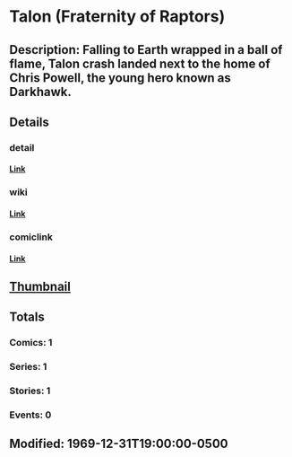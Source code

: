 # Talon (Fraternity of Raptors)
## Description: Falling to Earth wrapped in a ball of flame, Talon crash landed next to the home of Chris Powell, the young hero known as Darkhawk.
## Details
### detail
#### [Link](http://marvel.com/characters/2289/talon?utm_campaign=apiRef&utm_source=225578a89fc76f3d20fbffda5d17a88d)
### wiki
#### [Link](http://marvel.com/universe/Talon_(Fraternity_of_Raptors)?utm_campaign=apiRef&utm_source=225578a89fc76f3d20fbffda5d17a88d)
### comiclink
#### [Link](http://marvel.com/comics/characters/1011395/talon_fraternity_of_raptors?utm_campaign=apiRef&utm_source=225578a89fc76f3d20fbffda5d17a88d)
## [Thumbnail](http://i.annihil.us/u/prod/marvel/i/mg/b/40/image_not_available.jpg)
## Totals
### Comics: 1
### Series: 1
### Stories: 1
### Events: 0
## Modified: 1969-12-31T19:00:00-0500